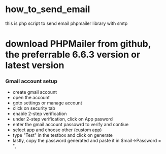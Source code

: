 # how_to_send_email
this is php script to send email phpmailer library with smtp

# download PHPMailer from github, the preferrable 6.6.3 version or latest version

### Gmail account setup
 - create gmail account
 - open the account 
 - goto settings or manage account
 - click on security tab
 - enable 2-step verification
 - under 2-step verification, click on App pasword
 - enter the gmail account passowrd to verify and contiue
 - select app and choose other (custom app)
 - type "Test" in the testbox and click on generate
 - lastly, copy the password generated and paste it in $mail->Password = '',
